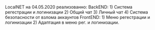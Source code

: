 LocalNET
на 04.05.2020 реализованно:
  BackEND:
    1) Система регестрации и логинизации
    2) Общий чат
    3) Личный чат
    4) Система безопасности от взлома аккаунтов
  FrontEND:
    1) Меню регестрации и логинизации
    2) Адаптация в меню рег. и логинизации.
